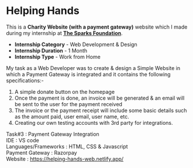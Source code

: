 # Helping Hands
This is a <b>Charity Website (with a payment gateway)</b> website which I made during my internship at <a href="https://www.thesparksfoundationsingapore.org/" target="_blank"><b>The Sparks Foundation</b></a>.
<ul>
  <li><b>Internship Category</b> - Web Development & Design</li>
  <li><b>Internship Duration</b> - 1 Month</li>
  <li><b>Internship Type</b> - Work from Home</li>
</ul>

My task as a Web Developer was to create & design a Simple Website in which a Payment Gateway is integrated and it contains the following specifications:-

1. A simple donate button on the homepage
2. Once the payment is done, an invoice will be generated & an email will be sent to the user for the payment received
3. The invoice or the payment receipt will include some basic details such as the amount paid, user email, user name, etc.
4. Creating our own testing accounts with 3rd party for integrations.

Task#3 : Payment Gateway Integration
<br>
IDE : VS code
<br>
Languages/Frameworks : HTML, CSS & Javascript
<br>
Payment Gateway : Razorpay
<br>
Website : https://helping-hands-web.netlify.app/
